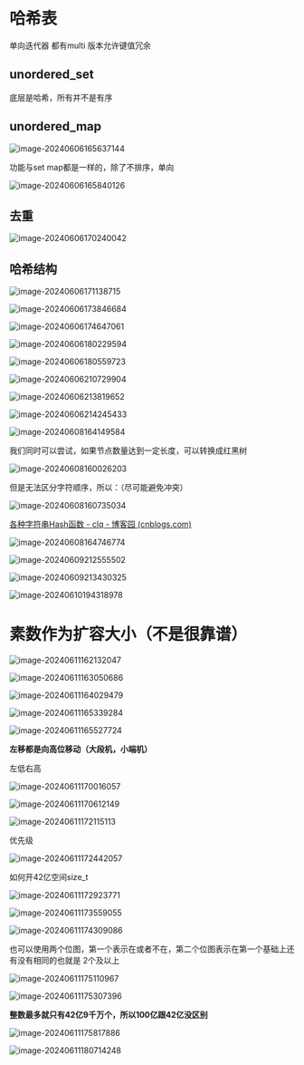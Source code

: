 # 哈希表

单向迭代器              都有multi 版本允许键值冗余

## unordered_set

底层是哈希，所有并不是有序

## unordered_map

![image-20240606165637144](C:\Users\30780\AppData\Roaming\Typora\typora-user-images\image-20240606165637144.png)

功能与set map都是一样的，除了不排序，单向

![image-20240606165840126](C:\Users\30780\AppData\Roaming\Typora\typora-user-images\image-20240606165840126.png)

## 去重

![image-20240606170240042](C:\Users\30780\AppData\Roaming\Typora\typora-user-images\image-20240606170240042.png) 

## 哈希结构

![image-20240606171138715](C:\Users\30780\AppData\Roaming\Typora\typora-user-images\image-20240606171138715.png) 

![image-20240606173846684](C:\Users\30780\AppData\Roaming\Typora\typora-user-images\image-20240606173846684.png)

![image-20240606174647061](C:\Users\30780\AppData\Roaming\Typora\typora-user-images\image-20240606174647061.png)

![image-20240606180229594](C:\Users\30780\AppData\Roaming\Typora\typora-user-images\image-20240606180229594.png)

![image-20240606180559723](C:\Users\30780\AppData\Roaming\Typora\typora-user-images\image-20240606180559723.png)

![image-20240606210729904](C:\Users\30780\AppData\Roaming\Typora\typora-user-images\image-20240606210729904.png)

![image-20240606213819652](C:\Users\30780\AppData\Roaming\Typora\typora-user-images\image-20240606213819652.png)

![image-20240606214245433](C:\Users\30780\AppData\Roaming\Typora\typora-user-images\image-20240606214245433.png)

![image-20240608164149584](C:\Users\30780\AppData\Roaming\Typora\typora-user-images\image-20240608164149584.png)

我们同时可以尝试，如果节点数量达到一定长度，可以转换成红黑树

![image-20240608160026203](C:\Users\30780\AppData\Roaming\Typora\typora-user-images\image-20240608160026203.png)

但是无法区分字符顺序，所以：（尽可能避免冲突）

![image-20240608160735034](C:\Users\30780\AppData\Roaming\Typora\typora-user-images\image-20240608160735034.png)

[各种字符串Hash函数 - clq - 博客园 (cnblogs.com)](https://www.cnblogs.com/-clq/archive/2012/05/31/2528153.html)

![image-20240608164746774](C:\Users\30780\AppData\Roaming\Typora\typora-user-images\image-20240608164746774.png)

![image-20240609212555502](C:\Users\30780\AppData\Roaming\Typora\typora-user-images\image-20240609212555502.png)

![image-20240609213430325](C:\Users\30780\AppData\Roaming\Typora\typora-user-images\image-20240609213430325.png)

![image-20240610194318978](C:\Users\30780\AppData\Roaming\Typora\typora-user-images\image-20240610194318978.png)

# 素数作为扩容大小（不是很靠谱）

![image-20240611162132047](C:\Users\30780\AppData\Roaming\Typora\typora-user-images\image-20240611162132047.png)

![image-20240611163050686](C:\Users\30780\AppData\Roaming\Typora\typora-user-images\image-20240611163050686.png)

![image-20240611164029479](C:\Users\30780\AppData\Roaming\Typora\typora-user-images\image-20240611164029479.png)

![image-20240611165339284](C:\Users\30780\AppData\Roaming\Typora\typora-user-images\image-20240611165339284.png)

![image-20240611165527724](C:\Users\30780\AppData\Roaming\Typora\typora-user-images\image-20240611165527724.png)

**左移都是向高位移动（大段机，小端机）**

左低右高

![image-20240611170016057](C:\Users\30780\AppData\Roaming\Typora\typora-user-images\image-20240611170016057.png)

  ![image-20240611170612149](C:\Users\30780\AppData\Roaming\Typora\typora-user-images\image-20240611170612149.png)

 ![image-20240611172115113](C:\Users\30780\AppData\Roaming\Typora\typora-user-images\image-20240611172115113.png)

优先级

![image-20240611172442057](C:\Users\30780\AppData\Roaming\Typora\typora-user-images\image-20240611172442057.png)

如何开42亿空间size_t

![image-20240611172923771](C:\Users\30780\AppData\Roaming\Typora\typora-user-images\image-20240611172923771.png)

![image-20240611173559055](C:\Users\30780\AppData\Roaming\Typora\typora-user-images\image-20240611173559055.png)

![image-20240611174309086](C:\Users\30780\AppData\Roaming\Typora\typora-user-images\image-20240611174309086.png)

也可以使用两个位图，第一个表示在或者不在，第二个位图表示在第一个基础上还有没有相同的也就是  2个及以上

![image-20240611175110967](C:\Users\30780\AppData\Roaming\Typora\typora-user-images\image-20240611175110967.png)

![image-20240611175307396](C:\Users\30780\AppData\Roaming\Typora\typora-user-images\image-20240611175307396.png)

**整数最多就只有42亿9千万个，所以100亿跟42亿没区别**

![image-20240611175817886](C:\Users\30780\AppData\Roaming\Typora\typora-user-images\image-20240611175817886.png)

![image-20240611180714248](C:\Users\30780\AppData\Roaming\Typora\typora-user-images\image-20240611180714248.png)
